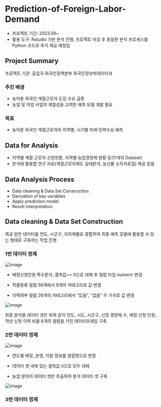 # Prediction-of-Foreign-Labor-Demand
- 프로젝트 기간: 2023.09~
- 활용 도구: Rstudio 기반 분석 진행, 프로젝트 마감 후 동일한 분석 프로세스를 Python 코드로 추가 제공 예정임
## Project Summary

프로젝트 기관: 출입국 외국인정책본부 외국인정보빅데이터과

### 추진 배경

- 농어촌 외국인 계절근로자 도입 수요 급증
- 농업 및 어업 사업의 계절성을 고려한 예측 모델 개발 필요

### 목표

- 농어촌 외국인 계절근로자의 지역별, 시기별 미래 인력수요 예측
 
## Data for Analysis

- 지역별 계절 근로자 신청현황, 지역별 농업경영체 현황 등(11개의 Dataset)
- 분석에 활용할 연구 자료(계절근로자제도 실태분석, 농산물 소득자료집) 제공 받음

## Data Analysis Process

- Data cleaning & Data Set Construction
- Derivation of key variables
- Apply prediction model
- Result interpretation

## Data cleaning & Data Set Construction

제공 받은 데이터를 연도, 시군구, 지자체별로 결합하여 최종 예측 모델에 활용할 수 있는 형태로 구축하는 작업 진행

### 1번 데이터 정제

![image](https://github.com/eumtaewon/Prediction-of-Foreign-Labor-Demand/assets/104436260/10614b9f-ba0e-40d1-8a89-c10b6bbb33ff)

- 배정신청인원 특수문자, 결측값=> 0으로 대체 후 컬럼 타입 numeric 변경

- 작물종류 컬럼 56개에서 9개의 카테고리로 값 변경

- 이력여부 컬럼 26개의 카테고리에서 "있음", "없음" 두 가지로 값 변경


![image](https://github.com/eumtaewon/Prediction-of-Foreign-Labor-Demand/assets/104436260/6016b552-0e11-402f-9ed2-3dc59a266016)

최종 분석용 데이터 셋은 위와 같이 연도, 시도, 시군구, 신청 경영체 수, 배정 신청 인원, 작년 신청 이력 비율 6개의 컬럼을 가진 데이터프레임 구축

### 2번 데이터 정제

![image](https://github.com/eumtaewon/Prediction-of-Foreign-Labor-Demand/assets/104436260/824601bc-3e97-49fc-af5c-7f8e70c1b79d)

- 연도별 배정, 운영, 이탈 정보를 컬럼명으로 변경

- 데이터 셋 내에 있는 결측값 0으로 모두 대체

- 농업 분야의 데이터 셋만 추출하여 분석 데이터 셋 구축

![image](https://github.com/eumtaewon/Prediction-of-Foreign-Labor-Demand/assets/104436260/8a250db4-8c20-40bd-ad6b-d44013dd3e6c)

### 3번 데이터 정제

